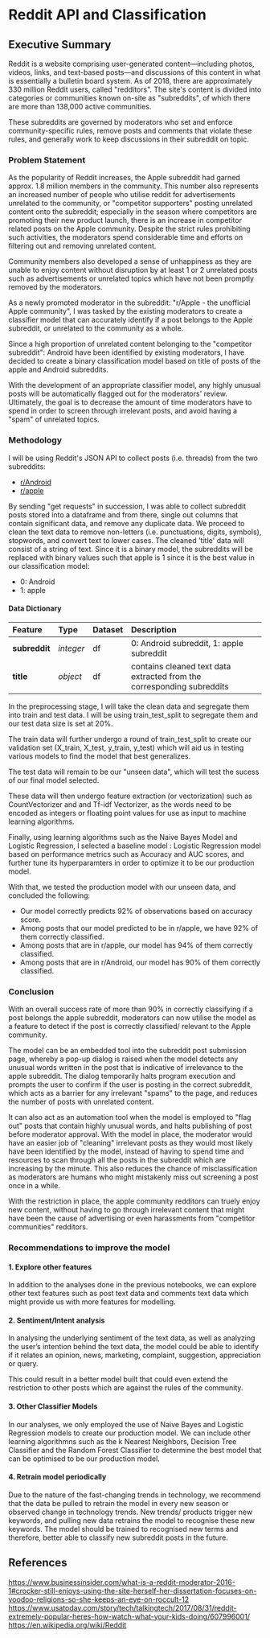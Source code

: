 # Reddit API and Classification

## Executive Summary
Reddit is a website comprising user-generated content—including photos, videos, links, and text-based posts—and discussions of this content in what is essentially a bulletin board system. As of 2018, there are approximately 330 million Reddit users, called "redditors". The site's content is divided into categories or communities known on-site as "subreddits", of which there are more than 138,000 active communities.

These subreddits are governed by moderators who set and enforce community-specific rules, remove posts and comments that violate these rules, and generally work to keep discussions in their subreddit on topic.

### Problem Statement
As the popularity of Reddit increases, the Apple subreddit had garned approx. 1.8 million members in the community. This number also represents an increased number of people who utilise reddit for advertisements unrelated to the community, or "competitor supporters" posting unrelated content onto the subreddit; especially in the season where competitors are promoting their new product launch, there is an increase in competitor related posts on the Apple community. Despite the strict rules prohibiting such activities, the moderators spend considerable time and efforts on filtering out and removing unrelated content. 

Community members also developed a sense of unhappiness as they are unable to enjoy content without disruption by at least 1 or 2 unrelated posts such as advertisements or unrelated topics which have not been promptly removed by the moderators.

As a newly promoted moderator in the subreddit: "r/Apple - the unofficial Apple community", I was tasked by the existing moderators to create a classifier model that can accurately identify if a post belongs to the Apple subreddit, or unrelated to the community as a whole. 

Since a high proportion of unrelated content belonging to the "competitor subreddit": Android have been identified by existing moderators, I have decided to create a binary classification model based on title of posts of the apple and Android subreddits.

With the development of an appropriate classifier model, any highly unusual posts will be automatically flagged out for the moderators' review. Ultimately, the goal is to decrease the amount of time moderators have to spend in order to screen through irrelevant posts, and avoid having a "spam" of unrelated topics.

### Methodology
I will be using Reddit's JSON API to collect posts (i.e. threads) from the two subreddits:
- [r/Android](https://www.reddit.com/r/Android/.json)
- [r/apple](https://www.reddit.com/r/apple/.json)

By sending "get requests" in succession, I was able to collect subreddit posts stored into a dataframe and from there, single out columns that contain significant data, and remove any duplicate data. We proceed to clean the text data to remove non-letters (i.e. punctuations, digits, symbols), stopwords, and convert text to lower cases. The cleaned 'title' data will consist of a string of text. 
Since it is a binary model, the subreddits will be replaced with binary values such that apple is 1 since it is the best value in our classification model: 
- 0: Android
- 1: apple

#### Data Dictionary
|Feature|Type|Dataset|Description|
|:---|:---|:---|:---|
|**subreddit**|*integer*|df| 0: Android subreddit, 1: apple subreddit| 
|**title**|*object*|df|contains cleaned text data extracted from the corresponding subreddits| 

In the preprocessing stage, I will take the clean data and segregate them into train and test data. I will be using train_test_split to segregate them and our test data size is set at 20%.

The train data will further undergo a round of train_test_split to create our validation set (X_train, X_test, y_train, y_test) which will aid us in testing various models to find the model that best generalizes.

The test data will remain to be our "unseen data", which will test the sucess of our final model selected.

These data will then undergo feature extraction (or vectorization) such as CountVectorizer and and Tf-idf Vectorizer, as the words need to be encoded as integers or floating point values for use as input to machine learning algorithms.

Finally, using learning algorithms such as the Naive Bayes Model and Logistic Regression, I selected a baseline model : Logistic Regression model based on performance metrics such as Accuracy and AUC scores, and further tune its hyperparamters in order to optimize it to be our production model.

With that, we tested the production model with our unseen data, and concluded the following:
  - Our model correctly predicts 92% of observations based on accuracy score.
  - Among posts that our model predicted to be in r/apple, we have 92% of them correctly classified.
  - Among posts that are in r/apple, our model has 94% of them correctly classified.
  - Among posts that are in r/Android, our model has 90% of them correctly classified.



### Conclusion

With an overall success rate of more than 90% in correctly classifying if a post belongs the apple subreddit, moderators can now utilise the model as a feature to detect if the post is correctly classified/ relevant to the Apple community.

The model can be an embedded tool into the subreddit post submission page, whereby a pop-up dialog is raised when the model detects any unusual words written in the post that is indicative of irrelevance to the apple subreddit. The dialog temporarily halts program execution and prompts the user to confirm if the user is posting in the correct subreddit, which acts as a barrier for any irrelevant "spams" to the page, and reduces the number of posts with unrelated content.

It can also act as an automation tool when the model is employed to "flag out" posts that contain highly unusual words, and halts publishing of post before moderator approval.
With the model in place, the moderator would have an easier job of "cleaning" irrelevant posts as they would most likely have been identified by the model, instead of having to spend time and resources to scan through all the posts in the subreddit which are increasing by the minute. This also reduces the chance of misclassification as moderators are humans who might mistakenly miss out screening a post once in a while.

With the restriction in place, the apple community redditors can truely enjoy new content, without having to go through irrelevant content that might have been the cause of advertising or even harassments from "competitor communities" redditors.

### Recommendations to improve the model

#### 1. Explore other features
In addition to the analyses done in the previous notebooks, we can explore other text features such as post text data and comments text data which might provide us with more features for modelling.

#### 2. Sentiment/Intent analysis
In analysing the underlying sentiment of the text data, as well as analyzing the user’s intention behind the text data, the model could be able to identify if it relates an opinion, news, marketing, complaint, suggestion, appreciation or query.

This could result in a better model built that could even extend the restriction to other posts which are against the rules of the community.

#### 3. Other Classifier Models
In our analyses, we only employed the use of Naive Bayes and Logistic Regression models to create our production model. We can include other learning algorithmns such as the k Nearest Neighbors, Decision Tree Classifier and the Random Forest Classifier to determine the best model that can be optimised to be our production model.

#### 4. Retrain model periodically
Due to the nature of the fast-changing trends in technology, we recommend that the data be pulled to retrain the model in every new season or observed change in technology trends. New trends/ products trigger new keywords, and pulling new data retrains the model to recognise these new keywords. The model should be trained to recognised new terms and therefore, better able to classify new subreddit posts in the future.


## References
https://www.businessinsider.com/what-is-a-reddit-moderator-2016-1#crocker-still-enjoys-using-the-site-herself-her-dissertation-focuses-on-voodoo-religions-so-she-keeps-an-eye-on-roccult-12
https://www.usatoday.com/story/tech/talkingtech/2017/08/31/reddit-extremely-popular-heres-how-watch-what-your-kids-doing/607996001/
https://en.wikipedia.org/wiki/Reddit

